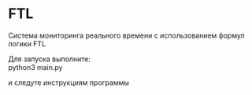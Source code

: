 # FTL
Система мониторинга реального времени с использованием формул логики FTL

Для запуска выполните:<br>
python3 main.py

и следуте инструкциям программы

